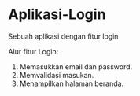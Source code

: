 # Aplikasi-Login
Sebuah aplikasi dengan fitur login

Alur fitur Login:
1. Memasukkan email dan password.
2. Memvalidasi masukan.
3. Menampilkan halaman beranda.
